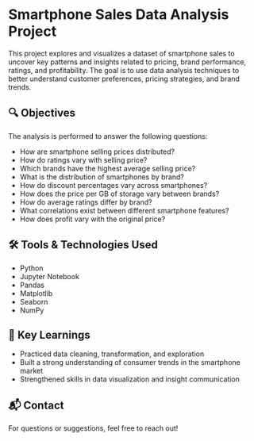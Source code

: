 # Smartphone Sales Data Analysis Project

This project explores and visualizes a dataset of smartphone sales to uncover key patterns and insights related to pricing, brand performance, ratings, and profitability. The goal is to use data analysis techniques to better understand customer preferences, pricing strategies, and brand trends.

## 🔍 Objectives

The analysis is performed to answer the following questions:

- How are smartphone selling prices distributed?
- How do ratings vary with selling price?
- Which brands have the highest average selling price?
- What is the distribution of smartphones by brand?
- How do discount percentages vary across smartphones?
- How does the price per GB of storage vary between brands?
- How do average ratings differ by brand?
- What correlations exist between different smartphone features?
- How does profit vary with the original price?

## 🛠️ Tools & Technologies Used

- Python  
- Jupyter Notebook  
- Pandas  
- Matplotlib  
- Seaborn  
- NumPy


## 📌 Key Learnings

- Practiced data cleaning, transformation, and exploration
- Built a strong understanding of consumer trends in the smartphone market
- Strengthened skills in data visualization and insight communication

## 📬 Contact

For questions or suggestions, feel free to reach out!
